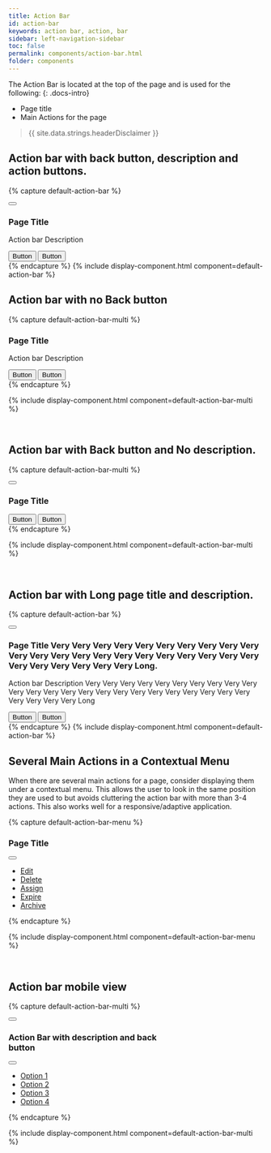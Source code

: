 ```yaml
---
title: Action Bar
id: action-bar
keywords: action bar, action, bar
sidebar: left-navigation-sidebar
toc: false
permalink: components/action-bar.html
folder: components
---
```

 
The Action Bar is located at the top of the page and is used for the following:
{: .docs-intro}
- Page title
- Main Actions for the page
 
> {{ site.data.strings.headerDisclaimer }}
 

## Action bar with back button, description and action buttons.
{% capture default-action-bar %}
<div class="fd-action-bar">
    <div class="fd-action-bar__back">
        <button class="fd-button fd-button--light fd-button--compact sap-icon--nav-back"></button>
    </div>
    <div class="fd-action-bar__header">
        <h3 class="fd-action-bar__title">
        Page Title
        </h3>
        <p class="fd-action-bar__description">Action bar Description </p>
    </div>
    <div class="fd-action-bar__actions">
        <button class="fd-button--compact fd-button--primary">Button</button>
        <button class="fd-button--compact fd-button--emphasized">Button</button>
    </div>
</div>
{% endcapture %}
{% include display-component.html component=default-action-bar %}
 
<br/>
 
## Action bar with no Back button
 
{% capture default-action-bar-multi %}
<div class="fd-action-bar">
    <div class="fd-action-bar__header">
        <h3 class="fd-action-bar__title">
            Page Title
        </h3>
        <p class="fd-action-bar__description">Action bar Description </p>
    </div>
    <div class="fd-action-bar__actions">
        <button class="fd-button--compact fd-button--primary">Button</button>
        <button class="fd-button--compact fd-button--emphasized">Button</button>
    </div>
</div>
{% endcapture %}
 
{% include display-component.html component=default-action-bar-multi %}
 
<br/>

## Action bar with Back button and No description.
 
{% capture default-action-bar-multi %}
<div class="fd-action-bar">
    <div class="fd-action-bar__back">
        <button class="fd-button fd-button--light fd-button--compact sap-icon--nav-back"></button>
    </div>
    <div class="fd-action-bar__header">
        <h3 class="fd-action-bar__title">
            Page Title
        </h3>
    </div>
    <div class="fd-action-bar__actions">
        <button class="fd-button--compact fd-button--primary">Button</button>
        <button class="fd-button--compact fd-button--emphasized">Button</button>
    </div>
</div>
{% endcapture %}
 
{% include display-component.html component=default-action-bar-multi %}
 
<br/>

## Action bar with Long page title and description.
{% capture default-action-bar %}
<div class="fd-action-bar">
    <div class="fd-action-bar__back">
        <button class="fd-button fd-button--light fd-button--compact sap-icon--nav-back"></button>
    </div>
    <div class="fd-action-bar__header">
        <h3 class="fd-action-bar__title">
        Page Title Very Very Very Very Very Very Very Very Very Very Very Very Very Very Very Very Very Very Very Very Very Very Very Very Very Very Very Very Long.
        </h3>
        <p class="fd-action-bar__description">Action bar Description Very Very Very Very Very Very Very Very Very Very Very Very Very Very Very Very Very Very Very Very Very Very Very Very Very Very Very Very Long</p>
    </div>
    <div class="fd-action-bar__actions">
        <button class="fd-button--compact fd-button--primary">Button</button>
        <button class="fd-button--compact fd-button--emphasized">Button</button>
    </div>
</div>
{% endcapture %}
{% include display-component.html component=default-action-bar %}
 
<br/>
 
## Several Main Actions in a Contextual Menu
 
When there are several main actions for a page, consider displaying them under a contextual menu. This allows the user to look in the same position they are used to but avoids cluttering the action bar with more than 3-4 actions. This also works well for a responsive/adaptive application.
 
{% capture default-action-bar-menu %}
<div class="fd-action-bar">
    <div class="fd-action-bar__header">
      <h3 class="fd-action-bar__title">
          Page Title
      </h3>
    </div>
    <div class="fd-action-bar__actions">
            <div class="fd-popover">
                <div class="fd-popover__control">
                    <button class="fd-button--light fd-button--compact sap-icon--overflow"
                    aria-controls="wgxzK859" aria-haspopup="true" aria-expanded="false" aria-label="More"></button>
                </div>
                <div class="fd-popover__body fd-popover__body--right" aria-hidden="true" id="wgxzK859">
                    <nav class="fd-menu" id="">
                        <ul class="fd-menu__list">
                            <li><a href="#" class="fd-menu__item">Edit</a></li>
                            <li><a href="#" class="fd-menu__item">Delete</a></li>
                            <li><a href="#" class="fd-menu__item">Assign</a></li>
                            <li><a href="#" class="fd-menu__item">Expire</a></li>
                            <li><a href="#" class="fd-menu__item">Archive</a></li>
                        </ul>
                    </nav>
               </div>
            </div>
        </div>
</div>
{% endcapture %}
 
{% include display-component.html component=default-action-bar-menu %}
 
<br/>
 
## Action bar mobile view
 
{% capture default-action-bar-multi %}
<div style="width:319px;">
    <div class="fd-action-bar">
        <div class="fd-action-bar__back">
            <button class="fd-button--light fd-button--compact sap-icon--nav-back" aria-label="Back"></button>
        </div>
        <div class="fd-action-bar__header">
            <h3 class="fd-action-bar__title">
                Action Bar with description and back button
            </h3>
        </div>
        <div class="fd-action-bar__actions">
            <div class="fd-popover">
                <div class="fd-popover__control">
                    <button class="fd-button--light fd-button--compact sap-icon--overflow"
                    aria-controls="wgxzK85" aria-haspopup="true" aria-expanded="false" aria-label="More"></button>
                </div>
                <div class="fd-popover__body" aria-hidden="true" id="wgxzK85">
                    <nav class="fd-menu" id="">
                        <ul class="fd-menu__list">
                            <li><a href="#" class="fd-menu__item">Option 1</a></li>
                            <li><a href="#" class="fd-menu__item">Option 2</a></li>
                            <li><a href="#" class="fd-menu__item">Option 3</a></li>
                            <li><a href="#" class="fd-menu__item">Option 4</a></li>
                        </ul>
                    </nav>
                </div>
            </div>
        </div>
    </div>
</div>
{% endcapture %}
 
{% include display-component.html component=default-action-bar-multi %}
 
 